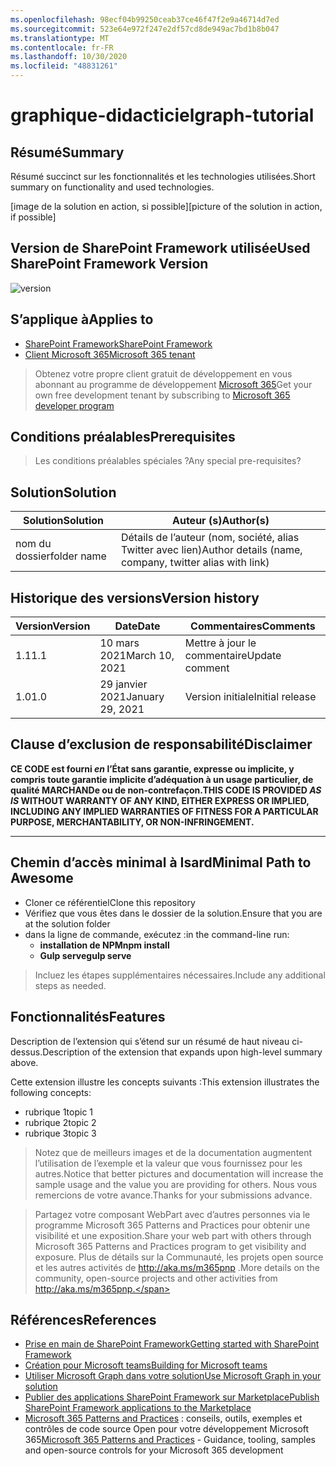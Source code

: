 ```yaml
---
ms.openlocfilehash: 98ecf04b99250ceab37ce46f47f2e9a46714d7ed
ms.sourcegitcommit: 523e64e972f247e2df57cd8de949ac7bd1b8b047
ms.translationtype: MT
ms.contentlocale: fr-FR
ms.lasthandoff: 10/30/2020
ms.locfileid: "48831261"
---
```

# <a name="graph-tutorial"></a><span data-ttu-id="f933e-101">graphique-didacticiel</span><span class="sxs-lookup"><span data-stu-id="f933e-101">graph-tutorial</span></span>

## <a name="summary"></a><span data-ttu-id="f933e-102">Résumé</span><span class="sxs-lookup"><span data-stu-id="f933e-102">Summary</span></span>

<span data-ttu-id="f933e-103">Résumé succinct sur les fonctionnalités et les technologies utilisées.</span><span class="sxs-lookup"><span data-stu-id="f933e-103">Short summary on functionality and used technologies.</span></span>

<span data-ttu-id="f933e-104">[image de la solution en action, si possible]</span><span class="sxs-lookup"><span data-stu-id="f933e-104">[picture of the solution in action, if possible]</span></span>

## <a name="used-sharepoint-framework-version"></a><span data-ttu-id="f933e-105">Version de SharePoint Framework utilisée</span><span class="sxs-lookup"><span data-stu-id="f933e-105">Used SharePoint Framework Version</span></span>

![version](https://img.shields.io/badge/version-1.11-green.svg)

## <a name="applies-to"></a><span data-ttu-id="f933e-107">S’applique à</span><span class="sxs-lookup"><span data-stu-id="f933e-107">Applies to</span></span>

- [<span data-ttu-id="f933e-108">SharePoint Framework</span><span class="sxs-lookup"><span data-stu-id="f933e-108">SharePoint Framework</span></span>](https://aka.ms/spfx)
- [<span data-ttu-id="f933e-109">Client Microsoft 365</span><span class="sxs-lookup"><span data-stu-id="f933e-109">Microsoft 365 tenant</span></span>](https://docs.microsoft.com/en-us/sharepoint/dev/spfx/set-up-your-developer-tenant)

> <span data-ttu-id="f933e-110">Obtenez votre propre client gratuit de développement en vous abonnant au programme de développement [Microsoft 365](http://aka.ms/o365devprogram)</span><span class="sxs-lookup"><span data-stu-id="f933e-110">Get your own free development tenant by subscribing to [Microsoft 365 developer program](http://aka.ms/o365devprogram)</span></span>

## <a name="prerequisites"></a><span data-ttu-id="f933e-111">Conditions préalables</span><span class="sxs-lookup"><span data-stu-id="f933e-111">Prerequisites</span></span>

> <span data-ttu-id="f933e-112">Les conditions préalables spéciales ?</span><span class="sxs-lookup"><span data-stu-id="f933e-112">Any special pre-requisites?</span></span>

## <a name="solution"></a><span data-ttu-id="f933e-113">Solution</span><span class="sxs-lookup"><span data-stu-id="f933e-113">Solution</span></span>

<span data-ttu-id="f933e-114">Solution</span><span class="sxs-lookup"><span data-stu-id="f933e-114">Solution</span></span>|<span data-ttu-id="f933e-115">Auteur (s)</span><span class="sxs-lookup"><span data-stu-id="f933e-115">Author(s)</span></span>
--------|---------
<span data-ttu-id="f933e-116">nom du dossier</span><span class="sxs-lookup"><span data-stu-id="f933e-116">folder name</span></span> | <span data-ttu-id="f933e-117">Détails de l’auteur (nom, société, alias Twitter avec lien)</span><span class="sxs-lookup"><span data-stu-id="f933e-117">Author details (name, company, twitter alias with link)</span></span>

## <a name="version-history"></a><span data-ttu-id="f933e-118">Historique des versions</span><span class="sxs-lookup"><span data-stu-id="f933e-118">Version history</span></span>

<span data-ttu-id="f933e-119">Version</span><span class="sxs-lookup"><span data-stu-id="f933e-119">Version</span></span>|<span data-ttu-id="f933e-120">Date</span><span class="sxs-lookup"><span data-stu-id="f933e-120">Date</span></span>|<span data-ttu-id="f933e-121">Commentaires</span><span class="sxs-lookup"><span data-stu-id="f933e-121">Comments</span></span>
-------|----|--------
<span data-ttu-id="f933e-122">1.1</span><span class="sxs-lookup"><span data-stu-id="f933e-122">1.1</span></span>|<span data-ttu-id="f933e-123">10 mars 2021</span><span class="sxs-lookup"><span data-stu-id="f933e-123">March 10, 2021</span></span>|<span data-ttu-id="f933e-124">Mettre à jour le commentaire</span><span class="sxs-lookup"><span data-stu-id="f933e-124">Update comment</span></span>
<span data-ttu-id="f933e-125">1.0</span><span class="sxs-lookup"><span data-stu-id="f933e-125">1.0</span></span>|<span data-ttu-id="f933e-126">29 janvier 2021</span><span class="sxs-lookup"><span data-stu-id="f933e-126">January 29, 2021</span></span>|<span data-ttu-id="f933e-127">Version initiale</span><span class="sxs-lookup"><span data-stu-id="f933e-127">Initial release</span></span>

## <a name="disclaimer"></a><span data-ttu-id="f933e-128">Clause d’exclusion de responsabilité</span><span class="sxs-lookup"><span data-stu-id="f933e-128">Disclaimer</span></span>

<span data-ttu-id="f933e-129">**CE CODE est fourni *en* l’État sans garantie, expresse ou implicite, y compris toute garantie implicite d’adéquation à un usage particulier, de qualité MARCHANDe ou de non-contrefaçon.**</span><span class="sxs-lookup"><span data-stu-id="f933e-129">**THIS CODE IS PROVIDED *AS IS* WITHOUT WARRANTY OF ANY KIND, EITHER EXPRESS OR IMPLIED, INCLUDING ANY IMPLIED WARRANTIES OF FITNESS FOR A PARTICULAR PURPOSE, MERCHANTABILITY, OR NON-INFRINGEMENT.**</span></span>

---

## <a name="minimal-path-to-awesome"></a><span data-ttu-id="f933e-130">Chemin d’accès minimal à Isard</span><span class="sxs-lookup"><span data-stu-id="f933e-130">Minimal Path to Awesome</span></span>

- <span data-ttu-id="f933e-131">Cloner ce référentiel</span><span class="sxs-lookup"><span data-stu-id="f933e-131">Clone this repository</span></span>
- <span data-ttu-id="f933e-132">Vérifiez que vous êtes dans le dossier de la solution.</span><span class="sxs-lookup"><span data-stu-id="f933e-132">Ensure that you are at the solution folder</span></span>
- <span data-ttu-id="f933e-133">dans la ligne de commande, exécutez :</span><span class="sxs-lookup"><span data-stu-id="f933e-133">in the command-line run:</span></span>
  - <span data-ttu-id="f933e-134">**installation de NPM**</span><span class="sxs-lookup"><span data-stu-id="f933e-134">**npm install**</span></span>
  - <span data-ttu-id="f933e-135">**Gulp serve**</span><span class="sxs-lookup"><span data-stu-id="f933e-135">**gulp serve**</span></span>

> <span data-ttu-id="f933e-136">Incluez les étapes supplémentaires nécessaires.</span><span class="sxs-lookup"><span data-stu-id="f933e-136">Include any additional steps as needed.</span></span>

## <a name="features"></a><span data-ttu-id="f933e-137">Fonctionnalités</span><span class="sxs-lookup"><span data-stu-id="f933e-137">Features</span></span>

<span data-ttu-id="f933e-138">Description de l’extension qui s’étend sur un résumé de haut niveau ci-dessus.</span><span class="sxs-lookup"><span data-stu-id="f933e-138">Description of the extension that expands upon high-level summary above.</span></span>

<span data-ttu-id="f933e-139">Cette extension illustre les concepts suivants :</span><span class="sxs-lookup"><span data-stu-id="f933e-139">This extension illustrates the following concepts:</span></span>

- <span data-ttu-id="f933e-140">rubrique 1</span><span class="sxs-lookup"><span data-stu-id="f933e-140">topic 1</span></span>
- <span data-ttu-id="f933e-141">rubrique 2</span><span class="sxs-lookup"><span data-stu-id="f933e-141">topic 2</span></span>
- <span data-ttu-id="f933e-142">rubrique 3</span><span class="sxs-lookup"><span data-stu-id="f933e-142">topic 3</span></span>

> <span data-ttu-id="f933e-143">Notez que de meilleurs images et de la documentation augmentent l’utilisation de l’exemple et la valeur que vous fournissez pour les autres.</span><span class="sxs-lookup"><span data-stu-id="f933e-143">Notice that better pictures and documentation will increase the sample usage and the value you are providing for others.</span></span> <span data-ttu-id="f933e-144">Nous vous remercions de votre avance.</span><span class="sxs-lookup"><span data-stu-id="f933e-144">Thanks for your submissions advance.</span></span>

> <span data-ttu-id="f933e-145">Partagez votre composant WebPart avec d’autres personnes via le programme Microsoft 365 Patterns and Practices pour obtenir une visibilité et une exposition.</span><span class="sxs-lookup"><span data-stu-id="f933e-145">Share your web part with others through Microsoft 365 Patterns and Practices program to get visibility and exposure.</span></span> <span data-ttu-id="f933e-146">Plus de détails sur la Communauté, les projets open source et les autres activités de http://aka.ms/m365pnp .</span><span class="sxs-lookup"><span data-stu-id="f933e-146">More details on the community, open-source projects and other activities from http://aka.ms/m365pnp.</span></span>

## <a name="references"></a><span data-ttu-id="f933e-147">Références</span><span class="sxs-lookup"><span data-stu-id="f933e-147">References</span></span>

- [<span data-ttu-id="f933e-148">Prise en main de SharePoint Framework</span><span class="sxs-lookup"><span data-stu-id="f933e-148">Getting started with SharePoint Framework</span></span>](https://docs.microsoft.com/en-us/sharepoint/dev/spfx/set-up-your-developer-tenant)
- [<span data-ttu-id="f933e-149">Création pour Microsoft teams</span><span class="sxs-lookup"><span data-stu-id="f933e-149">Building for Microsoft teams</span></span>](https://docs.microsoft.com/en-us/sharepoint/dev/spfx/build-for-teams-overview)
- [<span data-ttu-id="f933e-150">Utiliser Microsoft Graph dans votre solution</span><span class="sxs-lookup"><span data-stu-id="f933e-150">Use Microsoft Graph in your solution</span></span>](https://docs.microsoft.com/en-us/sharepoint/dev/spfx/web-parts/get-started/using-microsoft-graph-apis)
- [<span data-ttu-id="f933e-151">Publier des applications SharePoint Framework sur Marketplace</span><span class="sxs-lookup"><span data-stu-id="f933e-151">Publish SharePoint Framework applications to the Marketplace</span></span>](https://docs.microsoft.com/en-us/sharepoint/dev/spfx/publish-to-marketplace-overview)
- <span data-ttu-id="f933e-152">[Microsoft 365 Patterns and Practices](https://aka.ms/m365pnp) : conseils, outils, exemples et contrôles de code source Open pour votre développement Microsoft 365</span><span class="sxs-lookup"><span data-stu-id="f933e-152">[Microsoft 365 Patterns and Practices](https://aka.ms/m365pnp) - Guidance, tooling, samples and open-source controls for your Microsoft 365 development</span></span>
